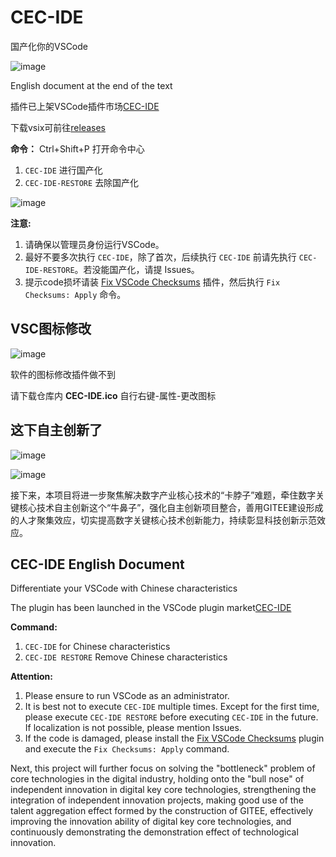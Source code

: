 # CEC-IDE

国产化你的VSCode

![image](https://github.com/qxchuckle/vsc-cec-ide/assets/55614189/e78c4a3a-f8b7-47d0-9971-fdc4ffff2ed8)

English document at the end of the text

插件已上架VSCode插件市场[CEC-IDE](https://marketplace.visualstudio.com/items?itemName=qcqx.cec-ide)

下载vsix可前往[releases](https://github.com/qxchuckle/vsc-cec-ide/releases)

**命令：** Ctrl+Shift+P 打开命令中心
1. `CEC-IDE` 进行国产化
2. `CEC-IDE-RESTORE` 去除国产化

![image](https://github.com/qxchuckle/vsc-cec-ide/assets/55614189/712346f4-61e5-4118-a650-cfab5bcfebcc)

**注意:**
1. 请确保以管理员身份运行VSCode。
2. 最好不要多次执行 `CEC-IDE`，除了首次，后续执行 `CEC-IDE` 前请先执行 `CEC-IDE-RESTORE`。若没能国产化，请提 Issues。
3. 提示code损坏请装 [Fix VSCode Checksums](https://marketplace.visualstudio.com/items?itemName=lehni.vscode-fix-checksums) 插件，然后执行 `Fix Checksums: Apply` 命令。

## VSC图标修改

![image](https://github.com/qxchuckle/vsc-cec-ide/assets/55614189/984daf13-e4e9-4658-b44a-caa97e57ecba)

软件的图标修改插件做不到

请下载仓库内 **CEC-IDE.ico** 自行右键-属性-更改图标

## 这下自主创新了

![image](https://github.com/qxchuckle/vsc-cec-ide/assets/55614189/c919b7f0-eaad-4f81-9959-85e28d7c76e2)

![image](https://github.com/qxchuckle/vsc-cec-ide/assets/55614189/9e663223-5fc2-47f2-bc19-2f65ecb5be15)

接下来，本项目将进一步聚焦解决数字产业核心技术的“卡脖子”难题，牵住数字关键核心技术自主创新这个“牛鼻子”，强化自主创新项目整合，善用GITEE建设形成的人才聚集效应，切实提高数字关键核心技术创新能力，持续彰显科技创新示范效应。

## CEC-IDE English Document

Differentiate your VSCode with Chinese characteristics

The plugin has been launched in the VSCode plugin market[CEC-IDE](https://marketplace.visualstudio.com/items?itemName=qcqx.cec-ide)

**Command:**
1. `CEC-IDE` for Chinese characteristics
2. `CEC-IDE RESTORE` Remove Chinese characteristics

**Attention:**
1. Please ensure to run VSCode as an administrator.
2. It is best not to execute `CEC-IDE` multiple times. Except for the first time, please execute `CEC-IDE RESTORE` before executing `CEC-IDE` in the future. If localization is not possible, please mention Issues.
3. If the code is damaged, please install the [Fix VSCode Checksums](https://marketplace.visualstudio.com/items?itemName=lehni.vscode-fix-checksums) plugin and execute the `Fix Checksums: Apply` command.

Next, this project will further focus on solving the "bottleneck" problem of core technologies in the digital industry, holding onto the "bull nose" of independent innovation in digital key core technologies, strengthening the integration of independent innovation projects, making good use of the talent aggregation effect formed by the construction of GITEE, effectively improving the innovation ability of digital key core technologies, and continuously demonstrating the demonstration effect of technological innovation.

